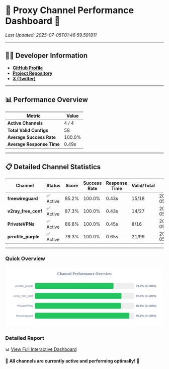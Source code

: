 # 🌟 Proxy Channel Performance Dashboard 🌟

_Last Updated: 2025-07-05T01:46:59.591811_

---

## 👩‍💻 Developer Information

- **[GitHub Profile](https://github.com/4n0nymou3)**  
- **[Project Repository](https://github.com/4n0nymou3/multi-proxy-config-fetcher)**  
- **[X (Twitter)](https://x.com/4n0nymou3)**  

---

## 📊 Performance Overview

| Metric                | Value       |
|-----------------------|-------------|
| **Active Channels**   | 4 / 4       |
| **Total Valid Configs** | 58          |
| **Average Success Rate** | 100.0%      |
| **Average Response Time** | 0.49s       |

---

## 📋 Detailed Channel Statistics

| Channel          | Status     | Score  | Success Rate | Response Time | Valid/Total | Last Success               |
|------------------|------------|--------|--------------|---------------|-------------|----------------------------|
| **freewireguard**  | ✅ Active  | 95.2%  | 100.0% | 0.43s         | 15/18       | 2025-07-05T01:46:59.590061 |
| **v2ray_free_conf**  | ✅ Active  | 87.3%  | 100.0% | 0.43s         | 14/27       | 2025-07-05T01:46:58.647218 |
| **PrivateVPNs**  | ✅ Active  | 86.8%  | 100.0% | 0.45s         | 8/16       | 2025-07-05T01:46:59.137194 |
| **prrofile_purple**  | ✅ Active  | 79.3%  | 100.0% | 0.65s         | 21/99       | 2025-07-05T01:46:58.134435 |

---

### Quick Overview
<div align="center">
  <a href="https://raw.githubusercontent.com/nullluser/NullRepo/refs/heads/main/assets/channel_stats_chart.svg">
    <img src="https://raw.githubusercontent.com/nullluser/NullRepo/refs/heads/main/assets/channel_stats_chart.svg" alt="Source Performance Statistics" width="800">
  </a>
</div>

### Detailed Report
📊 [View Full Interactive Dashboard](https://htmlpreview.github.io/?https://github.com/nullluser/NullRepo/blob/main/assets/performance_report.html)

🎉 **All channels are currently active and performing optimally!** 🎉
